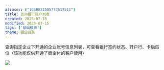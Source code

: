 ```yaml
---
aliases: ["1969831505773617511"]
title: 查询银行账户列表
created: 2025-07-15
modified: 2025-07-15
tags: ['基础模块']
theme: 银企互联
---
```


查询指定企业下开通的企业账号信息列表，可查看银行签约状态、开户行、卡后四位（该功能仅供开通了商企付的客户使用）

![](https://myhelpdoc.oss-cn-heyuan.aliyuncs.com/mdimages/1eebf1aa8eef57867ec2c317b714561e.jpg)